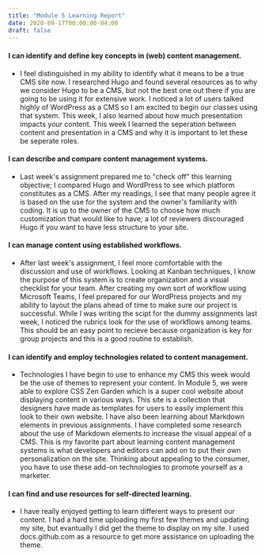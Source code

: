 ```yaml
---
title: "Module 5 Learning Report"
date: 2020-09-17T00:00:00-04:00
draft: false
---
```


#### I can identify and define key concepts in (web) content management.
- I feel distinguished in my ability to identify what it means to be a true CMS site now. I researched Hugo and found several resources as to why we consider Hugo to be a CMS, but not the best one out there if you are going to be using it for extensive work. I noticed a lot of users talked highly of WordPress as a CMS so I am excited to begin our classes using that system. This week, I also learned about how much presentation impacts your content. This week I learned the seperation between content and presentation in a CMS and why it is important to let these be seperate roles.
#### I can describe and compare content management systems.
- Last week's assignment prepared me to "check off" this learning objective; I compared Hugo and WordPress to see which platform constitutes as a CMS. After my readings, I see that many people agree it is based on the use for the system and the owner's familiarity with coding. It is up to the owner of the CMS to choose how much customization that would like to have; a lot of reviewers discouraged Hugo if you want to have less structure to your site.
#### I can manage content using established workflows.
- After last week's assignment, I feel more comfortable with the discussion and use of workflows. Looking at Kanban techniques, I know the purpose of this system is to create organization and a visual checklist for your team. After creating my own sort of workflow using Microsoft Teams, I feel prepared for our WordPress projects and my ability to layout the plans ahead of time to make sure our project is successful. While I was writing the scipt for the dummy assignments last week, I noticed the rubrics look for the use of workflows among teams. This should be an easy point to recieve because organization is key for group projects and this is a good routine to establish.
#### I can identify and employ technologies related to content management.
- Technologies I have begin to use to enhance my CMS this week would be the use of themes to represent your content. In Module 5, we were able to explore CSS Zen Garden which is a super cool website about displaying content in various ways. This site is a collection that designers have made as templates for users to easily implement this look to their own website. I have also been learning about Markdown elements in previous assignments. I have completed some research about the use of Markdown elements to increase the visual appeal of a CMS. This is my favorite part about learning content management systems is what developers and editors can add on to put their own personalization on the site. Thinking about appealing to the consumer, you have to use these add-on technologies to promote yourself as a marketer. 
#### I can find and use resources for self-directed learning.
- I have really enjoyed getting to learn different ways to present our content. I had a hard time uploading my first few themes and updating my site, but evantually I did get the theme to display on my site. I used docs.github.com as a resource to get more assistance on uploading the theme. 
